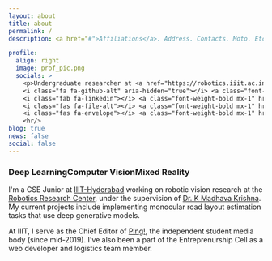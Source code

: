 ```yaml
---
layout: about
title: about
permalink: /
description: <a href="#">Affiliations</a>. Address. Contacts. Moto. Etc.

profile:
  align: right
  image: prof_pic.png
  socials: >
    <p>Undergraduate researcher at <a href="https://robotics.iiit.ac.in/">Robotics Research Center, IIIT-H</a></p>
    <i class="fa fa-github-alt" aria-hidden="true"></i> <a class="font-weight-bold mx-1" href="https://github.com/jaidevshriram">Github</a> <br/>
    <i class="fab fa-linkedin"></i> <a class="font-weight-bold mx-1" href="https://in.linkedin.com/in/jaidev-shriram">LinkedIn</a> <br/>
    <i class="fas fa-file-alt"></i> <a class="font-weight-bold mx-1" href="#"> Resumé</a> <br/>
    <i class="fas fa-envelope"></i> <a class="font-weight-bold mx-1" href="mailto:jaidev.shriram@students.iiit.ac.in">Mail</a>
    <hr/>
blog: true
news: false
social: false
---
```


<h3 class="mb-5 visible-sm"><span class="badge badge-light mx-1 ml-sm-0">Deep Learning</span><span class="badge badge-light mx-1">Computer Vision</span><span class="badge badge-light mx-1">Mixed Reality</span></h3>

I'm a CSE Junior at <a href="iiit.ac.in" target="_blank">IIIT-Hyderabad</a> working on robotic vision research at the <a href="https://robotics.iiit.ac.in/" target="_blank">Robotics Research Center</a>, under the supervision of <a href="https://scholar.google.co.in/citations?user=QDuPGHwAAAAJ" target="_blank">Dr. K Madhava Krishna</a>. My current projects include implementing monocular road layout estimation tasks that use deep generative models. 

At IIIT, I serve as the Chief Editor of <a href="https://pingiiit.org" target="_blank">Ping!</a>, the independent student media body (since mid-2019). I've also been a part of the Entreprenurship Cell as a web developer and logistics team member. 